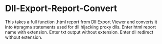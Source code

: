 # Dll-Export-Report-Convert
This takes a full function .html report from Dll Export Viewer and converts it into #pragma statements used for dll hijacking proxy dlls.
 Enter html report name with extension.
 Enter txt output without extension.
 Enter dll redirect without extension.
